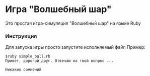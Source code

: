 # Игра "Волшебный шар"

Это простая игра-симуляция "Волшебный шар" на языке Ruby

### Инструкция

Для запуска игры просто запустите исполняемый файл
Пример:
```
$ruby simple_ball.rb 
Привет, дорогой друг. Отвечаю на твой вопрос ...

Никаких сомнений
```

